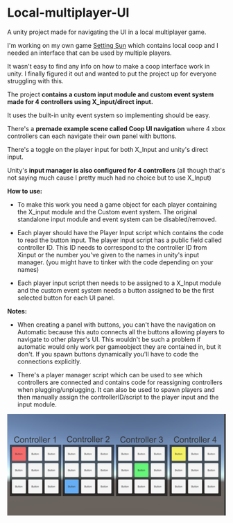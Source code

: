 # Local-multiplayer-UI
A unity project made for navigating the UI in a local multiplayer game. 

I'm working on my own game [Setting Sun](https://www.indiedb.com/games/setting-sun) which contains local coop and I needed an interface that can be used by multiple players.

It wasn't easy to find any info on how to make a coop interface work in unity.
I finally figured it out and wanted to put the project up for everyone struggling with this.

The project **contains a custom input module and custom event system made for 4 controllers using X_input/direct input.**

It uses the built-in unity event system so implementing should be easy.

There's a **premade example scene called Coop UI navigation** where 4 xbox controllers can each navigate their own panel with buttons.

There's a toggle on the player input for both X_Input and unity's direct input.

Unity's **input manager is also configured for 4 controllers** (all though that's not saying much cause I pretty much had no choice but to use X_Input)

**How to use:**
- To make this work you need a game object for each player containing the X_input module and the Custom event system.
The original standalone input module and event system can be disabled/removed.

- Each player should have the Player Input script which contains the code to read the button input.
The player input script has a public field called controller ID. This ID needs to correspond to the controller ID from Xinput or the number you've given to the names in unity's input manager. (you might have to tinker with the code depending on your names)

- Each player input script then needs to be assigned to a X_Input module and the custom event system needs a button assigned to be the first selected button for each UI panel.

**Notes:**
- When creating a panel with buttons, you can't have the navigation on Automatic because this auto connects all the buttons allowing players to navigate to other player's UI.
This wouldn't be such a problem if automatic would only work per gameobject they are contained in, but it don't.
If you spawn buttons dynamically you'll have to code the connections explicitly.

- There's a player manager script which can be used to see which controllers are connected and contains code for reassigning controllers when plugging/unplugging.
It can also be used to spawn players and then manually assign the controllerID/script to the player input and the input module.

![alt text](https://raw.githubusercontent.com/lejean/Local-multiplayer-UI/master/multiplayer%20input.png?token=AA3JP7EAW3XLHVRKLZOEGY24ZXKKI "Screenshot")
